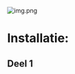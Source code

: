![img.png](https://careers.recruiteecdn.com/image/upload/q_auto,f_auto,w_400,c_limit/production/images/BKX1/pBCbFREQy3rQ.png)

# Installatie:

## Deel 1
